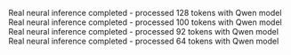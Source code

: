 Real neural inference completed - processed 128 tokens with Qwen model
Real neural inference completed - processed 100 tokens with Qwen model
Real neural inference completed - processed 92 tokens with Qwen model
Real neural inference completed - processed 64 tokens with Qwen model